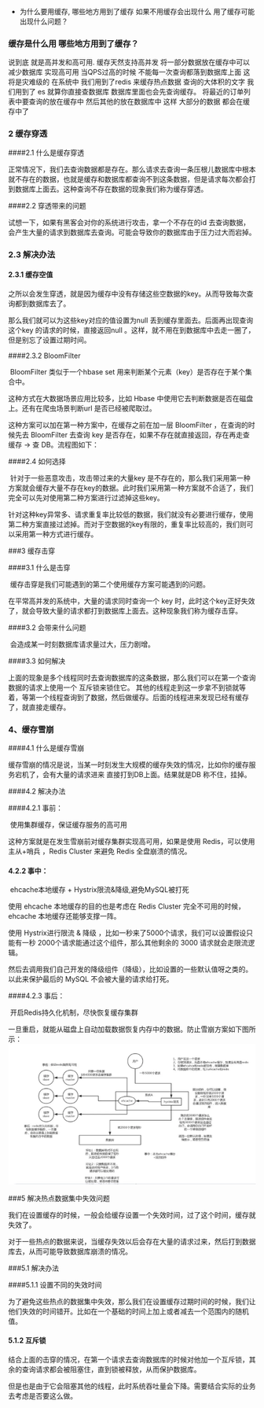 
   * 为什么要用缓存, 哪些地方用到了缓存 如果不用缓存会出现什么 用了缓存可能出现什么问题？
   
### 缓存是什么用 哪些地方用到了缓存？
   说到底 就是高并发和高可用. 缓存天然支持高并发 将一部分数据放在缓存中可以减少数据库 实现高可用  当QPS过高的时候 不能每一次查询都落到数据库上面 这将是灾难级的 在系统中 我们用到了redis 来缓存热点数据 查询的大体积的文字 我们用到了 es 就算你直接查数据库 数据库里面也会先查询缓存。
   将最近的订单列表中要查询的放在缓存中 然后其他的放在数据库中 这样 大部分的数据 都会在缓存中了 

### 2  缓存穿透

####2.1 什么是缓存穿透

正常情况下，我们去查询数据都是存在。那么请求去查询一条压根儿数据库中根本就不存在的数据，也就是缓存和数据库都查询不到这条数据，但是请求每次都会打到数据库上面去。这种查询不存在数据的现象我们称为缓存穿透。

####2.2 穿透带来的问题

试想一下，如果有黑客会对你的系统进行攻击，拿一个不存在的id 去查询数据，会产生大量的请求到数据库去查询。可能会导致你的数据库由于压力过大而宕掉。



### 2.3 解决办法

#### 2.3.1 缓存空值

​		之所以会发生穿透，就是因为缓存中没有存储这些空数据的key。从而导致每次查询都到数据库去了。

那么我们就可以为这些key对应的值设置为null 丢到缓存里面去。后面再出现查询这个key 的请求的时候，直接返回null 。这样，就不用在到数据库中去走一圈了，但是别忘了设置过期时间。

####2.3.2 BloomFilter

​	BloomFilter 类似于一个hbase set 用来判断某个元素（key）是否存在于某个集合中。

这种方式在大数据场景应用比较多，比如 Hbase 中使用它去判断数据是否在磁盘上。还有在爬虫场景判断url 是否已经被爬取过。

这种方案可以加在第一种方案中，在缓存之前在加一层 BloomFilter ，在查询的时候先去 BloomFilter 去查询 key 是否存在，如果不存在就直接返回，存在再走查缓存 -> 查 DB。流程图如下：

####2.4 如何选择

​    针对于一些恶意攻击，攻击带过来的大量key 是不存在的，那么我们采用第一种方案就会缓存大量不存在key的数据。此时我们采用第一种方案就不合适了，我们完全可以先对使用第二种方案进行过滤掉这些key。

针对这种key异常多、请求重复率比较低的数据，我们就没有必要进行缓存，使用第二种方案直接过滤掉。而对于空数据的key有限的，重复率比较高的，我们则可以采用第一种方式进行缓存。



###3 缓存击穿

####3.1 什么是击穿

​	缓存击穿是我们可能遇到的第二个使用缓存方案可能遇到的问题。

在平常高并发的系统中，大量的请求同时查询一个 key 时，此时这个key正好失效了，就会导致大量的请求都打到数据库上面去。这种现象我们称为缓存击穿。

####3.2 会带来什么问题

​	会造成某一时刻数据库请求量过大，压力剧增。

####3.3 如何解决

​	上面的现象是多个线程同时去查询数据库的这条数据，那么我们可以在第一个查询数据的请求上使用一个 互斥锁来锁住它。
其他的线程走到这一步拿不到锁就等着，等第一个线程查询到了数据，然后做缓存。后面的线程进来发现已经有缓存了，就直接走缓存。

### 4、缓存雪崩

####4.1 什么是缓存雪崩

​	缓存雪崩的情况是说，当某一时刻发生大规模的缓存失效的情况，比如你的缓存服务宕机了，会有大量的请求进来	直接打到DB上面。结果就是DB 称不住，挂掉。

####4.2 解决办法

####4.2.1 事前：

​	使用集群缓存，保证缓存服务的高可用

这种方案就是在发生雪崩前对缓存集群实现高可用，如果是使用 Redis，可以使用 主从+哨兵 ，Redis Cluster 来避免 Redis 全盘崩溃的情况。

#### 4.2.2 事中：

​	ehcache本地缓存 + Hystrix限流&降级,避免MySQL被打死

使用 ehcache 本地缓存的目的也是考虑在 Redis Cluster 完全不可用的时候，ehcache 本地缓存还能够支撑一阵。

使用 Hystrix进行限流 & 降级 ，比如一秒来了5000个请求，我们可以设置假设只能有一秒 2000个请求能通过这个组件，那么其他剩余的 3000 请求就会走限流逻辑。

然后去调用我们自己开发的降级组件（降级），比如设置的一些默认值呀之类的。以此来保护最后的 MySQL 不会被大量的请求给打死。



####4.2.3 事后：

​	开启Redis持久化机制，尽快恢复缓存集群

一旦重启，就能从磁盘上自动加载数据恢复内存中的数据。防止雪崩方案如下图所示：
![image](image/redis%20请求雪崩.png)

###5 解决热点数据集中失效问题

​	我们在设置缓存的时候，一般会给缓存设置一个失效时间，过了这个时间，缓存就失效了。

对于一些热点的数据来说，当缓存失效以后会存在大量的请求过来，然后打到数据库去，从而可能导致数据库崩溃的情况。



###5.1 解决办法

####5.1.1 设置不同的失效时间

​	为了避免这些热点的数据集中失效，那么我们在设置缓存过期时间的时候，我们让他们失效的时间错开。比如在一个基础的时间上加上或者减去一个范围内的随机值。

#### 5.1.2 互斥锁

​	结合上面的击穿的情况，在第一个请求去查询数据库的时候对他加一个互斥锁，其余的查询请求都会被阻塞住，直到锁被释放，从而保护数据库。

但是也是由于它会阻塞其他的线程，此时系统吞吐量会下降。需要结合实际的业务去考虑是否要这么做。



